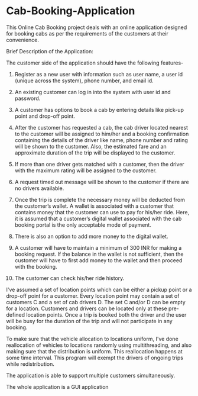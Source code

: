 # Cab-Booking-Application

This Online Cab Booking project deals with an online application designed for booking cabs as per the requirements of the customers at their convenience.

Brief Description of the Application:

The customer side of the application should have the following features-

1. Register as a new user with information such as user name, a user id (unique across the system), phone number, and email id.

2. An existing customer can log in into the system with user id and password.

3. A customer has options to book a cab by entering details like pick-up point and drop-off point.

4. After the customer has requested a cab, the cab driver located nearest to the customer will be assigned to him/her and a booking confirmation containing the details of the driver like name, phone number and rating will be shown to the customer. Also, the estimated fare and an approximate duration of the trip will be displayed to the customer.

5. If more than one driver gets matched with a customer, then the driver with the maximum rating will be assigned to the customer.

6. A request timed out message will be shown to the customer if there are no drivers available.

7. Once the trip is complete the necessary money will be deducted from the customer’s wallet. A wallet is associated with a customer that contains money that the customer can use to pay for his/her ride. Here, it is assumed that a customer’s digital wallet associated with the cab booking portal is the only acceptable mode of payment.

8. There is also an option to add more money to the digital wallet.

9. A customer will have to maintain a minimum of 300 INR for making a booking request. If the balance in the wallet is not sufficient, then the customer will have to first add money to the wallet and then proceed with the booking.

10. The customer can check his/her ride history.

I've assumed a set of location points which can be either a pickup point or a drop-off point for a customer. Every location point may contain a set of customers C and a set of cab drivers D. The set C and/or D can be empty for a location. Customers and drivers can be located only at these pre-defined location points. Once a trip is booked both the driver and the user will be busy for the duration of the trip and will not participate in any booking. 

To make sure that the vehicle allocation to locations uniform, I've done reallocation of vehicles to locations randomly using multithreading, and also making sure that the distribution is uniform.
This reallocation happens at some time interval. This program will exempt the drivers of ongoing trips while redistribution.

The application is able to support multiple customers simultaneously.

The whole application is a GUI application
